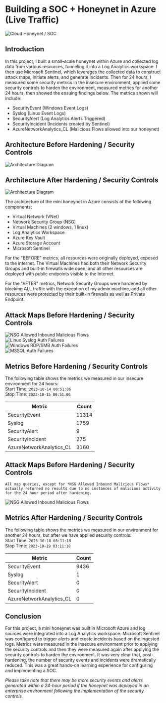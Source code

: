 # Building a SOC + Honeynet in Azure (Live Traffic)
![Cloud Honeynet / SOC](https://github.com/dmnuggins/Cloud-SOC/blob/main/images/Cloud-Honeynet-SOC.png)

## Introduction

In this project, I built a small-scale honeynet within Azure and collected log data from various resources, funneling it into a Log Analytics workspace. I then use Microsoft Sentinel, which leverages the collected data to construct attack maps, initiate alerts, and generate incidents. Then for 24 hours, I measured some security metrics in the insecure environment, applied some security controls to harden the environment, measured metrics for another 24 hours, then showed the ensuing findings below. The metrics shown will include:

- SecurityEvent (Windows Event Logs)
- Syslog (Linux Event Logs)
- SecurityAlert (Log Analytics Alerts Triggered)
- SecurityIncident (Incidents created by Sentinel)
- AzureNetworkAnalytics_CL (Malicious Flows allowed into our honeynet)

## Architecture Before Hardening / Security Controls
![Architecture Diagram](https://github.com/dmnuggins/Cloud-SOC/blob/main/images/Architecture-Before-Hardening_Security-Controls.png)

## Architecture After Hardening / Security Controls
![Architecture Diagram](https://github.com/dmnuggins/Cloud-SOC/blob/main/images/Architecture-After-Hardening_Security-Controls.png)

The architecture of the mini honeynet in Azure consists of the following components:

- Virtual Network (VNet)
- Network Security Group (NSG)
- Virtual Machines (2 windows, 1 linux)
- Log Analytics Workspace
- Azure Key Vault
- Azure Storage Account
- Microsoft Sentinel

For the "BEFORE" metrics, all resources were originally deployed, exposed to the internet. The Virtual Machines had both their Network Security Groups and built-in firewalls wide open, and all other resources are deployed with public endpoints visible to the Internet.

For the "AFTER" metrics, Network Security Groups were hardened by blocking ALL traffic with the exception of my admin machine, and all other resources were protected by their built-in firewalls as well as Private Endpoint.

## Attack Maps Before Hardening / Security Controls
![NSG Allowed Inbound Malicious Flows](https://github.com/dmnuggins/Cloud-SOC/blob/main/images/BEFORE_nsg-malicious-allowed-in.png)<br>
![Linux Syslog Auth Failures](https://github.com/dmnuggins/Cloud-SOC/blob/main/images/BEFORE_linux-ssh-auth-fail.png)<br>
![Windows RDP/SMB Auth Failures](https://github.com/dmnuggins/Cloud-SOC/blob/main/images/BEFORE_windows-rdp-auth-fail.png)<br>
![MSSQL Auth Failures](https://github.com/dmnuggins/Cloud-SOC/blob/main/images/BEFORE_mssql-auth-fail.png)<br>

## Metrics Before Hardening / Security Controls

The following table shows the metrics we measured in our insecure environment for 24 hours:<br>
Start Time: ```2023-10-14 00:51:06```<br>
Stop Time: ```2023-10-15 00:51:06```<br>

| Metric                   | Count
| ------------------------ | -----
| SecurityEvent            | 11314
| Syslog                   | 1759
| SecurityAlert            | 9
| SecurityIncident         | 275
| AzureNetworkAnalytics_CL | 3160

## Attack Maps Before Hardening / Security Controls

```All map queries, except for *NSG Allowed Inbound Malicious Flows* actually returned no results due to no instances of malicious activity for the 24 hour period after hardening.```

![NSG Allowed Inbound Malicious Flows](https://github.com/dmnuggins/Cloud-SOC/blob/main/images/AFTER_nsg-malicious-allowed-in.png)<br>

## Metrics After Hardening / Security Controls

The following table shows the metrics we measured in our environment for another 24 hours, but after we have applied security controls:<br>
Start Time: ```2023-10-18 03:11:18```<br>
Stop Time: ```2023-10-19 03:11:18```<br>

| Metric                   | Count
| ------------------------ | -----
| SecurityEvent            | 9436
| Syslog                   | 1
| SecurityAlert            | 0
| SecurityIncident         | 0
| AzureNetworkAnalytics_CL | 0

## Conclusion

For this project, a mini honeynet was built in Microsoft Azure and log sources were integrated into a Log Analytics workspace. Microsoft Sentinel was configured to trigger alerts and create incidents based on the ingested logs. Metrics were measured in the insecure environment prior to applying the security controls and then they were measured again after applying the security controls to harden the environment. It was very clear that, post-hardening, the number of security events and incidents were dramatically reduced. This was a great hands-on learning experience for configuring and implementing a SOC.

*Please take note that there may be more security events and alerts generated within a 24-hour period if the  honeynet was deployed in an enterprise environment following the implementation of the security controls.*
